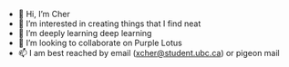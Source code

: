 - 👋 Hi, I’m Cher
- 👀 I’m interested in creating things that I find neat
- 🌱 I’m deeply learning deep learning
- 💞️ I’m looking to collaborate on Purple Lotus
- 📫 I am best reached by email (xcher@student.ubc.ca) or pigeon mail
